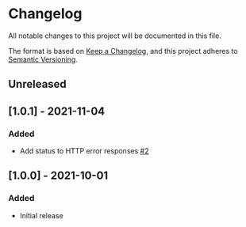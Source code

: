 # Changelog

All notable changes to this project will be documented in this file.

The format is based on [Keep a Changelog](https://keepachangelog.com/en/1.0.0/),
and this project adheres to [Semantic Versioning](https://semver.org/spec/v2.0.0.html).

## Unreleased

## [1.0.1] - 2021-11-04
### Added
- Add status to HTTP error responses [#2](https://github.com/rokwire/logging-library-go/issues/2)

## [1.0.0] - 2021-10-01
### Added
- Initial release

